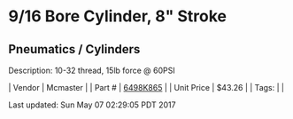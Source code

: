 # 9/16 Bore Cylinder, 8" Stroke
## Pneumatics / Cylinders
Description: 	10-32 thread, 15lb force @ 60PSI 

| Vendor | Mcmaster | 
| Part # | [6498K865](https://www.mcmaster.com/#6498K865) | 
| Unit Price | $43.26 | 
| Tags: |  | 

Last updated: Sun May 07 02:29:05 PDT 2017